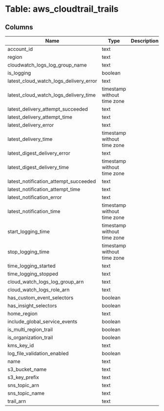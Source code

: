 
# Table: aws_cloudtrail_trails

## Columns
| Name        | Type           | Description  |
| ------------- | ------------- | -----  |
|account_id|text||
|region|text||
|cloudwatch_logs_log_group_name|text||
|is_logging|boolean||
|latest_cloud_watch_logs_delivery_error|text||
|latest_cloud_watch_logs_delivery_time|timestamp without time zone||
|latest_delivery_attempt_succeeded|text||
|latest_delivery_attempt_time|text||
|latest_delivery_error|text||
|latest_delivery_time|timestamp without time zone||
|latest_digest_delivery_error|text||
|latest_digest_delivery_time|timestamp without time zone||
|latest_notification_attempt_succeeded|text||
|latest_notification_attempt_time|text||
|latest_notification_error|text||
|latest_notification_time|timestamp without time zone||
|start_logging_time|timestamp without time zone||
|stop_logging_time|timestamp without time zone||
|time_logging_started|text||
|time_logging_stopped|text||
|cloud_watch_logs_log_group_arn|text||
|cloud_watch_logs_role_arn|text||
|has_custom_event_selectors|boolean||
|has_insight_selectors|boolean||
|home_region|text||
|include_global_service_events|boolean||
|is_multi_region_trail|boolean||
|is_organization_trail|boolean||
|kms_key_id|text||
|log_file_validation_enabled|boolean||
|name|text||
|s3_bucket_name|text||
|s3_key_prefix|text||
|sns_topic_arn|text||
|sns_topic_name|text||
|trail_arn|text||
